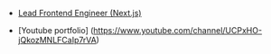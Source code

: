  
* [Lead Frontend Engineer (Next.js)](https://www.linkedin.com/in/alexander-matveev-749624171)

* [Youtube portfolio] (https://www.youtube.com/channel/UCPxHO-jQkozMNLFCaIp7rVA)
